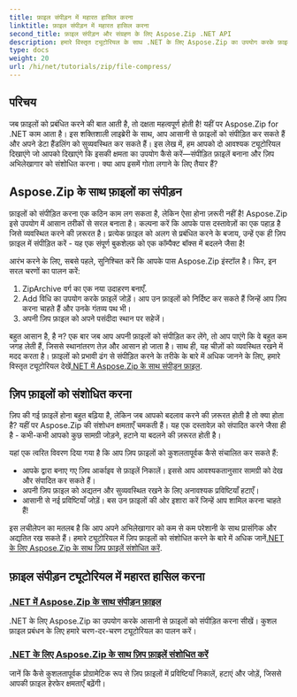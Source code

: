 ```yaml
---
title: फ़ाइल संपीड़न में महारत हासिल करना
linktitle: फ़ाइल संपीड़न में महारत हासिल करना
second_title: फ़ाइल संपीड़न और संग्रहण के लिए Aspose.Zip .NET API
description: हमारे विस्तृत ट्यूटोरियल के साथ .NET के लिए Aspose.Zip का उपयोग करके फ़ाइलों को कुशलतापूर्वक संपीड़ित करना सीखें। अपने .NET अनुप्रयोगों में फ़ाइल संपीड़न को सहजता से लागू करने के लिए इस व्यापक गाइड का पालन करें।
type: docs
weight: 20
url: /hi/net/tutorials/zip/file-compress/
---
```

## परिचय

जब फ़ाइलों को प्रबंधित करने की बात आती है, तो दक्षता महत्वपूर्ण होती है! यहीं पर Aspose.Zip for .NET काम आता है। इस शक्तिशाली लाइब्रेरी के साथ, आप आसानी से फ़ाइलों को संपीड़ित कर सकते हैं और अपने डेटा हैंडलिंग को सुव्यवस्थित कर सकते हैं। इस लेख में, हम आपको दो आवश्यक ट्यूटोरियल दिखाएंगे जो आपको दिखाएंगे कि इसकी क्षमता का उपयोग कैसे करें—संपीड़ित फ़ाइलें बनाना और ज़िप अभिलेखागार को संशोधित करना। क्या आप इसमें गोता लगाने के लिए तैयार हैं?

## Aspose.Zip के साथ फ़ाइलों का संपीड़न

फ़ाइलों को संपीड़ित करना एक कठिन काम लग सकता है, लेकिन ऐसा होना ज़रूरी नहीं है! Aspose.Zip इसे उपयोग में आसान तरीकों से सरल बनाता है। कल्पना करें कि आपके पास दस्तावेज़ों का एक पहाड़ है जिसे व्यवस्थित करने की ज़रूरत है। प्रत्येक फ़ाइल को अलग से प्रबंधित करने के बजाय, उन्हें एक ही ज़िप फ़ाइल में संपीड़ित करें - यह एक संपूर्ण बुकशेल्फ़ को एक कॉम्पैक्ट बॉक्स में बदलने जैसा है! 

आरंभ करने के लिए, सबसे पहले, सुनिश्चित करें कि आपके पास Aspose.Zip इंस्टॉल है। फिर, इन सरल चरणों का पालन करें:

1. ZipArchive वर्ग का एक नया उदाहरण बनाएँ.
2. Add विधि का उपयोग करके फ़ाइलें जोड़ें। आप उन फ़ाइलों को निर्दिष्ट कर सकते हैं जिन्हें आप ज़िप करना चाहते हैं और उनके गंतव्य पथ भी।
3. अपनी ज़िप फ़ाइल को अपने पसंदीदा स्थान पर सहेजें।

 बहुत आसान है, है न? एक बार जब आप अपनी फ़ाइलों को संपीड़ित कर लेंगे, तो आप पाएंगे कि वे बहुत कम जगह लेती हैं, जिससे स्थानांतरण तेज़ और आसान हो जाता है। साथ ही, यह चीज़ों को व्यवस्थित रखने में मदद करता है। फ़ाइलों को प्रभावी ढंग से संपीड़ित करने के तरीके के बारे में अधिक जानने के लिए, हमारे विस्तृत ट्यूटोरियल देखें[.NET में Aspose.Zip के साथ संपीड़न फ़ाइल](./compression-file/).

## ज़िप फ़ाइलों को संशोधित करना

ज़िप की गई फ़ाइलें होना बहुत बढ़िया है, लेकिन जब आपको बदलाव करने की ज़रूरत होती है तो क्या होता है? यहीं पर Aspose.Zip की संशोधन क्षमताएँ चमकती हैं। यह एक दस्तावेज़ को संपादित करने जैसा ही है - कभी-कभी आपको कुछ सामग्री जोड़ने, हटाने या बदलने की ज़रूरत होती है।

यहां एक त्वरित विवरण दिया गया है कि आप ज़िप फ़ाइलों को कुशलतापूर्वक कैसे संचालित कर सकते हैं:

- आपके द्वारा बनाए गए ज़िप आर्काइव से फ़ाइलें निकालें। इससे आप आवश्यकतानुसार सामग्री को देख और संपादित कर सकते हैं।
- अपनी ज़िप फ़ाइल को अद्यतन और सुव्यवस्थित रखने के लिए अनावश्यक प्रविष्टियाँ हटाएँ।
- आसानी से नई प्रविष्टियाँ जोड़ें। बस उन फ़ाइलों की ओर इशारा करें जिन्हें आप शामिल करना चाहते हैं!

 इस लचीलेपन का मतलब है कि आप अपने अभिलेखागार को कम से कम परेशानी के साथ प्रासंगिक और अद्यतित रख सकते हैं। हमारे ट्यूटोरियल में ज़िप फ़ाइलों को संशोधित करने के बारे में अधिक जानें[.NET के लिए Aspose.Zip के साथ ज़िप फ़ाइलें संशोधित करें](./modify-zip-files/).

## फ़ाइल संपीड़न ट्यूटोरियल में महारत हासिल करना
### [.NET में Aspose.Zip के साथ संपीड़न फ़ाइल](./compression-file/)
.NET के लिए Aspose.Zip का उपयोग करके आसानी से फ़ाइलों को संपीड़ित करना सीखें। कुशल फ़ाइल प्रबंधन के लिए हमारे चरण-दर-चरण ट्यूटोरियल का पालन करें।
### [.NET के लिए Aspose.Zip के साथ ज़िप फ़ाइलें संशोधित करें](./modify-zip-files/)
जानें कि कैसे कुशलतापूर्वक प्रोग्रामेटिक रूप से ज़िप फ़ाइलों में प्रविष्टियाँ निकालें, हटाएं और जोड़ें, जिससे आपकी फ़ाइल हेरफेर क्षमताएँ बढ़ेंगी।